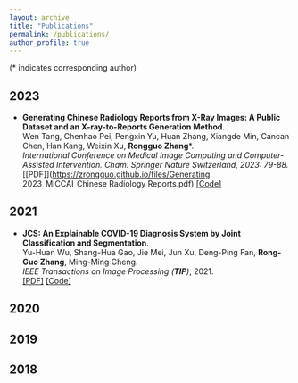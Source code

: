 ```yaml
---
layout: archive
title: "Publications"
permalink: /publications/
author_profile: true
---
```

(\* indicates corresponding author)
## 2023
* <b>Generating Chinese Radiology Reports from X-Ray Images: A Public Dataset and an X-ray-to-Reports Generation Method</b>. <br>
Wen Tang, Chenhao Pei, Pengxin Yu, Huan Zhang, Xiangde Min, Cancan Chen, Han Kang, Weixin Xu, <b>Rongguo Zhang</b>\*. <br>
<i>International Conference on Medical Image Computing and Computer-Assisted Intervention. Cham: Springer Nature Switzerland, 2023: 79-88.</i> <br>
[[PDF]](https://zrongguo.github.io/files/Generating 2023_MICCAI_Chinese Radiology Reports.pdf)
[[Code]](https://github.com/zrongguo/CN-X2RG)


## 2021
* <b>JCS: An Explainable COVID-19 Diagnosis System by Joint Classification and Segmentation</b>. <br>
Yu-Huan Wu, Shang-Hua Gao, Jie Mei, Jun Xu, Deng-Ping Fan, <b>Rong-Guo Zhang</b>, Ming-Ming Cheng. <br>
<i>IEEE Transactions on Image Processing (**TIP**)</i>, 2021. <br>
[[PDF]](https://jiemei.xyz/files/2021_TIP_JCS/2021_TIP_JCS.pdf)
[[Code]](https://github.com/yuhuan-wu/JCS)

## 2020

## 2019

## 2018


